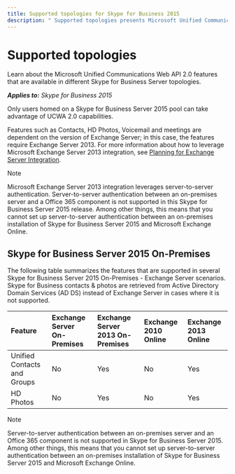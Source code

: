 ```yaml
---
title: Supported topologies for Skype for Business 2015
description: " Supported topologies presents Microsoft Unified Communications Web API 2.0 features that are available in different Skype for Business Server topologies."
---
```

# Supported topologies
Learn about the Microsoft Unified Communications Web API 2.0 features that are available in different Skype for Business Server topologies.


 _**Applies to:** Skype for Business 2015_

Only users homed on a Skype for Business Server 2015 pool can take advantage of UCWA 2.0 capabilities. 

Features such as Contacts, HD Photos, Voicemail and meetings are dependent on the version of Exchange Server; in this case, the features require Exchange Server 2013.
For more information about how to leverage Microsoft Exchange Server 2013 integration, see [Planning for Exchange Server Integration](https://technet.microsoft.com/library/jj721919.aspx).

> [!NOTE] 
> Microsoft Exchange Server 2013 integration leverages server-to-server authentication. Server-to-server authentication between an on-premises server and a Office 365 component is not supported in this Skype for Business Server 2015 release. Among other things, this means that you cannot set up server-to-server authentication between an on-premises installation of Skype for Business Server 2015 and Microsoft Exchange Online.


## Skype for Business Server 2015 On-Premises

The following table summarizes the features that are supported in several Skype for Business Server 2015 On-Premises - Exchange Server scenarios. Skype for Business contacts &amp; photos are retrieved from Active Directory Domain Services (AD DS) instead of Exchange Server in cases where it is not supported.



|**Feature**|**Exchange Server On-Premises**|**Exchange Server 2013 On-Premises**|**Exchange 2010 Online**|**Exchange 2013 Online**|
|:-----|:-----|:-----|:-----|:-----|
|Unified Contacts and Groups|No|Yes|No|Yes|
|HD Photos|No|Yes|No|Yes|

> [!NOTE] 
> Server-to-server authentication between an on-premises server and an Office 365 component is not supported in Skype for Business Server 2015. Among other things, this means that you cannot set up server-to-server authentication between an on-premises installation of Skype for Business Server 2015 and Microsoft Exchange Online.

